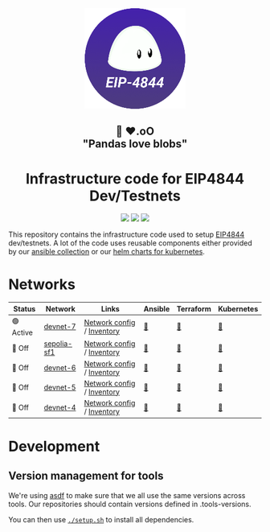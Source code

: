 <div align="center"><img src="./docs/images/4844-logo-200px.png"/></div>
<h2 align="center">🐼 ❤️.oO<br>"Pandas love blobs"</h2>
<h1 align="center">Infrastructure code for EIP4844 Dev/Testnets</h1>

<p align="center">
<a href="https://github.com/ethpandaops/4844-testnet/actions/workflows/lint-ansible.yaml"><img src="https://github.com/ethpandaops/4844-testnet/actions/workflows/lint-ansible.yaml/badge.svg"></a>
<a href="https://github.com/ethpandaops/4844-testnet/actions/workflows/lint-terraform.yaml"><img src="https://github.com/ethpandaops/4844-testnet/actions/workflows/lint-terraform.yaml/badge.svg"></a>
<a href="https://github.com/ethpandaops/4844-testnet/actions/workflows/lint-helm.yaml"><img src="https://github.com/ethpandaops/4844-testnet/actions/workflows/lint-helm.yaml/badge.svg"></a>
</p>

This repository contains the infrastructure code used to setup [EIP4844](https://www.eip4844.com/) dev/testnets. A lot of the code uses reusable components either provided by our [ansible collection](https://github.com/ethpandaops/ansible-collection-general) or our [helm charts for kubernetes](https://github.com/ethpandaops/ethereum-helm-charts/).

# Networks

| Status    | Network                                                 | Links                                                                                                               | Ansible                                        | Terraform                            | Kubernetes                        |
|-----------|---------------------------------------------------------|---------------------------------------------------------------------------------------------------------------------|------------------------------------------------|--------------------------------------|-----------------------------------|
| 🟢 Active | [devnet-7](https://4844-devnet-7.ethpandaops.io/)       | [Network config](network-configs/devnet-7) / [Inventory](ansible/inventories/devnet-7/inventory.ini)                | [🔗](ansible/inventories/devnet-7)             | [🔗](terraform/devnet-7)             | [🔗](kubernetes/devnet-7)         |
| 🔴 Off    | [sepolia-sf1](https://4844-sepolia-sf1.ethpandaops.io/) | [Network config](network-configs/sepolia-sf1) / [Inventory](ansible/inventories/sepolia-shadowfork-1/inventory.ini) | [🔗](ansible/inventories/sepolia-shadowfork-1) | [🔗](terraform/sepolia-shadowfork-1) | [🔗](kubernetes/sepolia-sf1)      |
| 🔴 Off    | [devnet-6](https://4844-devnet-6.ethpandaops.io/)       | [Network config](network-configs/devnet-6) / [Inventory](ansible/inventories/devnet-6/inventory.ini)                | [🔗](ansible/inventories/devnet-6)             | [🔗](terraform/devnet-6)             | [🔗](kubernetes-archive/devnet-6) |
| 🔴 Off    | [devnet-5](https://4844-devnet-5.ethpandaops.io/)       | [Network config](network-configs/devnet-5) / [Inventory](ansible/inventories/devnet-5/inventory.ini)                | [🔗](ansible/inventories/devnet-5)             | [🔗](terraform/devnet-5)             | [🔗](kubernetes-archive/devnet-5) |
| 🔴 Off    | [devnet-4](https://4844-devnet-4.ethpandaops.io/)       | [Network config](network-configs/devnet-4) / [Inventory](ansible/inventories/devnet-4/inventory.ini)                | [🔗](ansible/inventories/devnet-4)             | [🔗](terraform/devnet-4)             | [🔗](kubernetes-archive/devnet-4) |

# Development
## Version management for tools

We're using [asdf](https://github.com/asdf-vm/asdf) to make sure that we all use the same versions across tools. Our repositories should contain versions defined in .tools-versions.

You can then use [`./setup.sh`](./asdf-setup.sh) to install all dependencies.
